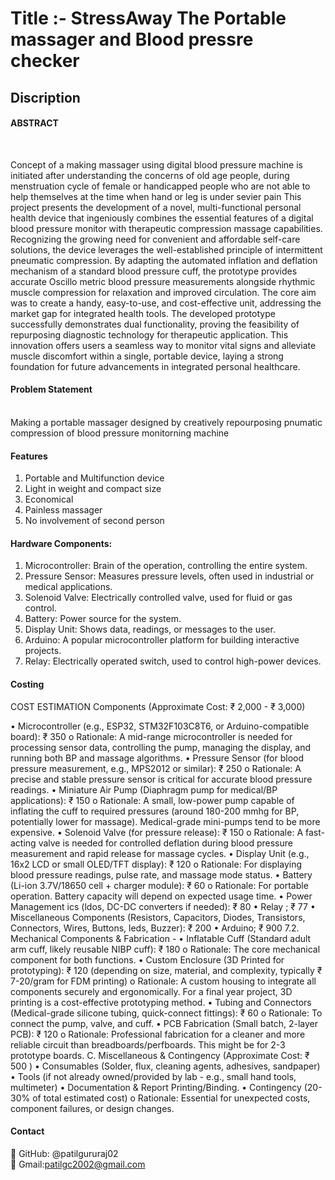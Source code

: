 <h1>Title :- StressAway The Portable massager and Blood pressre checker </h1>


<h2>Discription</h2>

<h4>ABSTRACT</h4><br>

Concept of a making massager using digital blood pressure machine is initiated after understanding the concerns of old age people, during menstruation cycle of female or handicapped people who are not able to help themselves at the time when hand or leg is under sevier pain
This project presents the development of a novel, multi-functional personal health device that ingeniously combines the essential features of a digital blood pressure monitor with therapeutic compression massage capabilities. Recognizing the growing need for convenient and affordable self-care solutions, the device leverages the well-established principle of intermittent pneumatic compression. By adapting the automated inflation and deflation mechanism of a standard blood pressure cuff, the prototype provides accurate Oscillo metric blood pressure measurements alongside rhythmic muscle compression for relaxation and improved circulation.
The core aim was to create a handy, easy-to-use, and cost-effective unit, addressing the market gap for integrated health tools. The developed prototype successfully demonstrates dual functionality, proving the feasibility of repurposing diagnostic technology for therapeutic application. This innovation offers users a seamless way to monitor vital signs and alleviate muscle discomfort within a single, portable device, laying a strong foundation for future advancements in integrated personal healthcare.


<h4>Problem Statement </h4><br>
Making a portable massager designed by creatively repourposing pnumatic compression of blood pressure monitorning machine

<h4>Features</h4>


1. Portable and Multifunction device
2. Light in weight and compact size
3. Economical
4. Painless massager
5. No involvement of second person

<h4>Hardware Components:</h4>

1. Microcontroller: Brain of the operation, controlling the entire system.
2. Pressure Sensor: Measures pressure levels, often used in industrial or medical applications.
3. Solenoid Valve: Electrically controlled valve, used for fluid or gas control.
4. Battery: Power source for the system.
5. Display Unit: Shows data, readings, or messages to the user.
6. Arduino: A popular microcontroller platform for building interactive projects.
7. Relay: Electrically operated switch, used to control high-power devices.


<h4>Costing </h4>

COST ESTIMATION 
 Components (Approximate Cost: ₹ 2,000 - ₹ 3,000)
 
•	Microcontroller (e.g., ESP32, STM32F103C8T6, or Arduino-compatible board): ₹ 350
o	Rationale: A mid-range microcontroller is needed for processing sensor data, controlling the pump, managing the display, and running both BP and massage algorithms.
•	Pressure Sensor (for blood pressure measurement, e.g., MPS2012 or similar): ₹ 250
o	Rationale: A precise and stable pressure sensor is critical for accurate blood pressure readings.
•	Miniature Air Pump (Diaphragm pump for medical/BP applications): ₹ 150
o	Rationale: A small, low-power pump capable of inflating the cuff to required pressures (around 180-200 mmhg for BP, potentially lower for massage). Medical-grade mini-pumps tend to be more expensive.
•	Solenoid Valve (for pressure release): ₹ 150 
o	Rationale: A fast-acting valve is needed for controlled deflation during blood pressure measurement and rapid release for massage cycles.
•	Display Unit (e.g., 16x2 LCD or small OLED/TFT display): ₹ 120 
o	Rationale: For displaying blood pressure readings, pulse rate, and massage mode status.
•	Battery (Li-ion 3.7V/18650 cell + charger module): ₹ 60
o	Rationale: For portable operation. Battery capacity will depend on expected usage time.
•	Power Management ics (ldos, DC-DC converters if needed): ₹ 80
•	Relay ; ₹ 77 
•	Miscellaneous Components (Resistors, Capacitors, Diodes, Transistors, Connectors, Wires, Buttons, leds, Buzzer): ₹ 200 
•	Arduino; ₹ 900 
7.2. Mechanical Components & Fabrication -
•	Inflatable Cuff (Standard adult arm cuff, likely reusable NIBP cuff): ₹ 180
o	Rationale: The core mechanical component for both functions.
•	Custom Enclosure (3D Printed for prototyping): ₹ 120 (depending on size, material, and complexity, typically ₹ 7-20/gram for FDM printing) 
o	Rationale: A custom housing to integrate all components securely and ergonomically. For a final year project, 3D printing is a cost-effective prototyping method.
•	Tubing and Connectors (Medical-grade silicone tubing, quick-connect fittings): ₹ 60 
o	Rationale: To connect the pump, valve, and cuff.
•	PCB Fabrication (Small batch, 2-layer PCB): ₹ 120
o	Rationale: Professional fabrication for a cleaner and more reliable circuit than breadboards/perfboards. This might be for 2-3 prototype boards.
C. Miscellaneous & Contingency (Approximate Cost: ₹ 500 )
•	Consumables (Solder, flux, cleaning agents, adhesives, sandpaper)
•	Tools (if not already owned/provided by lab - e.g., small hand tools, multimeter)
•	Documentation & Report Printing/Binding.
•	Contingency (20-30% of total estimated cost)
o	Rationale: Essential for unexpected costs, component failures, or design changes.


<h4>Contact</h4>


📧 GitHub: @patilgururaj02 <br>
📧 Gmail:patilgc2002@gmail.com



